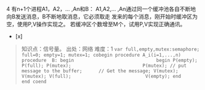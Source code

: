 4
有n+1个进程A1，A2，... ,An和B：
   A1,A2,... ,An通过同一个缓冲池各自不断地向B发送消息，B不断地取消息，它必须取走 发来的每个消息，刚开始时缓冲区为空，使用P,V操作实现之。
   若缓冲区个数增至M个，试用P,V实现正确通讯。
- [x]  

> 知识点：信号量。
> 出处：网络
> 难度：1
>     ```
>      var full,empty,mutex:semaphore;
>          full=0;
>          empty=1;
>          mutex=1;
>        cobegin
>          procedure A_i(i=1,...,n)           procedure  B:
>            begin                              begin
>              P(empty);                          P(full);
>              P(mutex);                          P(mutex);
>              // put message to the buffer;      // Get the message;
>              V(mutex);                          V(mutex);
>              V(full);                           V(empty);
>          end                                end
>        coend
>     ```
>     
